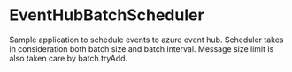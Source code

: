 # EventHubBatchScheduler
Sample application to schedule events to azure event hub. Scheduler takes in consideration both batch size and batch interval. Message size limit is also taken care by batch.tryAdd. 
